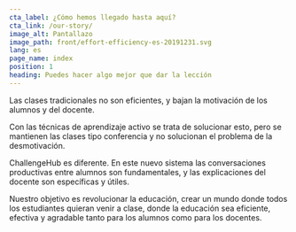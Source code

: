 ```yaml
---
cta_label: ¿Cómo hemos llegado hasta aquí?
cta_link: /our-story/
image_alt: Pantallazo
image_path: front/effort-efficiency-es-20191231.svg
lang: es
page_name: index
position: 1
heading: Puedes hacer algo mejor que dar la lección
---
```


Las clases tradicionales no son eficientes, y bajan la motivación de los alumnos y del docente.

Con las técnicas de aprendizaje activo se trata de solucionar esto, pero se mantienen las clases tipo conferencia y no solucionan el problema de la desmotivación.

ChallengeHub es diferente. En este nuevo sistema las conversaciones productivas entre alumnos son fundamentales, y las explicaciones del docente son específicas y útiles.

Nuestro objetivo es revolucionar la educación, crear un mundo donde todos los estudiantes quieran venir a clase, donde la educación sea eficiente, efectiva y agradable tanto para los alumnos como para los docentes.
